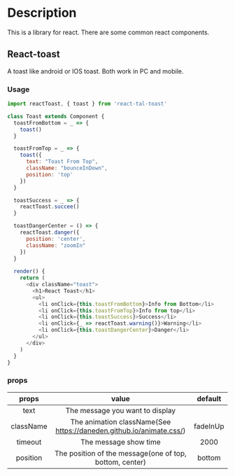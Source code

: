 # Description
This is a library for react. There are some common react components.

## React-toast
A toast like android or IOS toast. Both work in PC and mobile.

### Usage
```js
import reactToast, { toast } from 'react-tal-toast'
```

```js
class Toast extends Component {
  toastFromBottom = _ => {
    toast()
  }

  toastFromTop = _ => {
    toast({
      text: "Toast From Top",
      className: "bounceInDown",
      position: 'top'
    })
  }

  toastSuccess = _ => {
    reactToast.succee()
  }

  toastDangerCenter = () => {
    reactToast.danger({
      position: 'center',
      className: "zoomIn"
    })
  }
  
  render() {
    return (
      <div className="toast">
        <h1>React Toast</h1>
        <ul>
          <li onClick={this.toastFromBottom}>Info from Bottom</li>
          <li onClick={this.toastFromTop}>Info from top</li>
          <li onClick={this.toastSuccess}>Success</li>
          <li onClick={_ => reactToast.warning()}>Warning</li>
          <li onClick={this.toastDangerCenter}>Danger</li>
        </ul>
      </div>
    )
  }
}
```

### props
|props|value|default|
|:---:|:---:|:---:|
|text| The message you want to display||
|className|The animation className(See https://daneden.github.io/animate.css/)|fadeInUp|
|timeout|The message show time|2000|
|position|The position of the message(one of top, bottom, center)|bottom|
